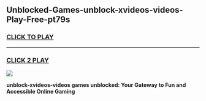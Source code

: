 
## Unblocked-Games-unblock-xvideos-videos-Play-Free-pt79s
<h3>
<a href="https://premium76.site?title=unblock-xvideos-videos&ref=19M">CLICK TO PLAY</a></h3>
<hr>

<h3>
<a href="https://premium76.site?title=unblock-xvideos-videos&ref=19M">CLICK 2 PLAY</a>
  
</h3>

<a href="https://premium76.site?title=unblock-xvideos-videos&ref=19M"><img src="https://clearcache.store/games.png"></a>


**unblock-xvideos-videos games unblocked: Your Gateway to Fun and Accessible Online Gaming**
